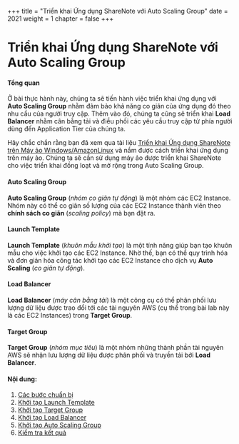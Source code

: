 +++
title = "Triển khai Ứng dụng ShareNote với Auto Scaling Group"
date = 2021
weight = 1
chapter = false
+++

# Triển khai Ứng dụng ShareNote với Auto Scaling Group

#### Tổng quan

Ở bài thực hành này, chúng ta sẽ tiến hành việc triển khai ứng dụng với **Auto Scaling Group** nhằm đảm bảo khả năng co giãn của ứng dụng đó theo nhu cầu của người truy cập.
Thêm vào đó, chúng ta cũng sẽ triển khai **Load Balancer** nhằm cân bằng tải và điều phối các yêu cầu truy cập từ phía người dùng đến Application Tier của chúng ta.

Hãy chắc chắn rằng bạn đã xem qua tài liệu [Triển khai Ứng dụng ShareNote trên Máy ảo Windows/AmazonLinux](https://000004.awsstudygroup.com/) và nắm được cách triển khai ứng dụng trên máy ảo. Chúng ta sẽ cần sử dụng máy ảo được triển khai ShareNote cho việc triển khai đồng loạt và mở rộng trong Auto Scaling Group.

#### Auto Scaling Group

**Auto Scaling Group** (_nhóm co giãn tự động_) là một nhóm các EC2 Instance. Nhóm này có thể co giãn số lượng của các EC2 Instance thành viên theo **chính sách co giãn** (_scaling policy_) mà bạn đặt ra.

#### Launch Template

**Launch Template** (_khuôn mẫu khởi tạo_) là một tính năng giúp bạn tạo khuôn mẫu cho việc khởi tạo các EC2 Instance. Nhờ thế, bạn có thể quy trình hóa và đơn giản hóa công tác khởi tạo các EC2 Instance cho dịch vụ **Auto Scaling** (_co giãn tự động_).

#### Load Balancer

**Load Balancer** (_máy cân bằng tải_) là một công cụ có thể phân phối lưu lượng dữ liệu được trao đổi tới các tài nguyên AWS (cụ thể trong bài lab này là các EC2 Instances) trong **Target Group**.

#### Target Group

**Target Group** (_nhóm mục tiêu_) là một nhóm những thành phần tài nguyên AWS sẽ nhận lưu lượng dữ liệu được phân phối và truyền tải bởi **Load Balancer**.

#### Nội dung:

1. [Các bước chuẩn bị](1-prerequisite)
2. [Khởi tạo Launch Template](2-launch-template)
3. [Khởi tạo Target Group](3-target-group)
4. [Khởi tạo Load Balancer](5-load-balance)
5. [Khởi tạo Auto Scaling Group](4-asg)
6. [Kiểm tra kết quả](6-testing)
